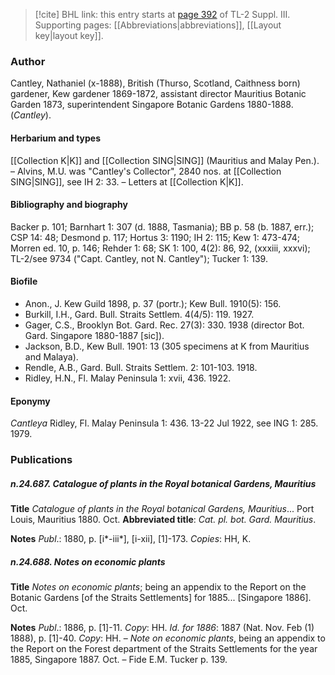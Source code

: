 > [!cite] BHL link: this entry starts at [page 392](https://www.biodiversitylibrary.org/item/103861#page/402/mode/1up) of TL-2 Suppl. III.
> Supporting pages: [[Abbreviations|abbreviations]], [[Layout key|layout key]].

### Author

Cantley, Nathaniel (x-1888), British (Thurso, Scotland, Caithness born) gardener, Kew gardener 1869-1872, assistant director Mauritius Botanic Garden 1873, superintendent Singapore Botanic Gardens 1880-1888. (*Cantley*).

#### Herbarium and types

[[Collection K|K]] and [[Collection SING|SING]] (Mauritius and Malay Pen.). – Alvins, M.U. was "Cantley's Collector", 2840 nos. at [[Collection SING|SING]], see IH 2: 33. – Letters at [[Collection K|K]].

#### Bibliography and biography

Backer p. 101; Barnhart 1: 307 (d. 1888, Tasmania); BB p. 58 (b. 1887, err.); CSP 14: 48; Desmond p. 117; Hortus 3: 1190; IH 2: 115; Kew 1: 473-474; Morren ed. 10, p. 146; Rehder 1: 68; SK 1: 100, 4(2): 86, 92, (xxxiii, xxxvi); TL-2/see 9734 ("Capt. Cantley, not N. Cantley"); Tucker 1: 139.

#### Biofile

- Anon., J. Kew Guild 1898, p. 37 (portr.); Kew Bull. 1910(5): 156.
- Burkill, I.H., Gard. Bull. Straits Settlem. 4(4/5): 119. 1927.
- Gager, C.S., Brooklyn Bot. Gard. Rec. 27(3): 330. 1938 (director Bot. Gard. Singapore 1880-1887 \[sic\]).
- Jackson, B.D., Kew Bull. 1901: 13 (305 specimens at K from Mauritius and Malaya).
- Rendle, A.B., Gard. Bull. Straits Settlem. 2: 101-103. 1918.
- Ridley, H.N., Fl. Malay Peninsula 1: xvii, 436. 1922.

#### Eponymy

*Cantleya* Ridley, Fl. Malay Peninsula 1: 436. 13-22 Jul 1922, see ING 1: 285. 1979.

### Publications

##### n.24.687. Catalogue of plants in the Royal botanical Gardens, Mauritius

**Title**
*Catalogue of plants in the Royal botanical Gardens, Mauritius*... Port Louis, Mauritius 1880. Oct.
**Abbreviated title**: *Cat. pl. bot. Gard. Mauritius*.

**Notes**
*Publ*.: 1880, p. \[i\*-iii\*\], \[i-xii\], \[1\]-173. *Copies*: HH, K.

##### n.24.688. Notes on economic plants

**Title**
*Notes on economic plants*; being an appendix to the Report on the Botanic Gardens \[of the Straits Settlements\] for 1885... \[Singapore 1886\]. Oct.

**Notes**
*Publ*.: 1886, p. \[1\]-11. *Copy*: HH.
*Id. for 1886*: 1887 (Nat. Nov. Feb (1) 1888), p. \[1\]-40. *Copy*: HH. – *Note on economic plants*, being an appendix to the Report on the Forest department of the Straits Settlements for the year 1885, Singapore 1887. Oct. – Fide E.M. Tucker p. 139.

